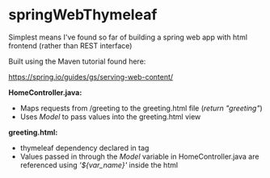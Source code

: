 # springWebThymeleaf
Simplest means I've found so far of building a spring web app with html frontend (rather than REST interface)

Built using the Maven tutorial found here:

https://spring.io/guides/gs/serving-web-content/

**HomeController.java:**

 - Maps requests from /greeting to the greeting.html file (_return "greeting"_)
 - Uses _Model_ to pass values into the greeting.html view

**greeting.html:**

 - thymeleaf dependency declared in _<html>_ tag
 - Values passed in through the _Model_ variable in HomeController.java are referenced using _'${var_name}'_ inside the html